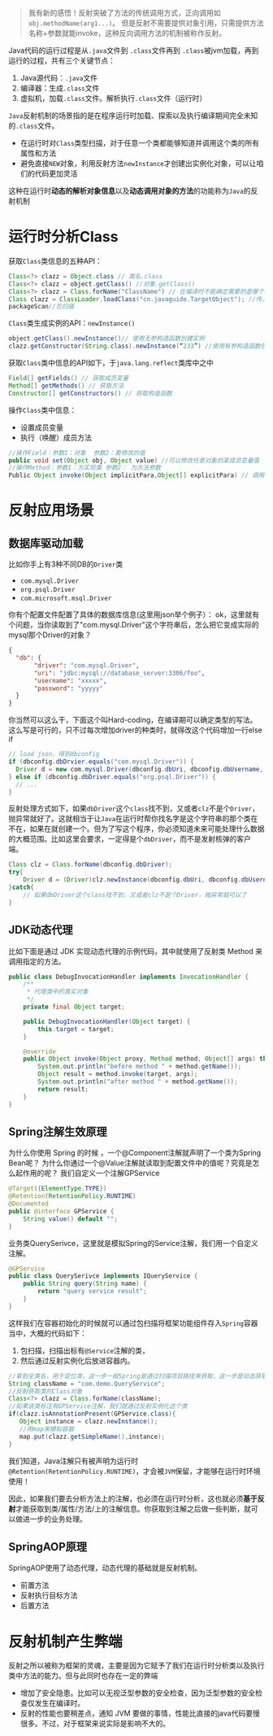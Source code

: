 >我有新的感悟！反射突破了方法的传统调用方式，正向调用如`obj.methodName(arg1...)`。
但是反射不需要提供对象引用，只需提供方法名称+参数就能invoke，这种反向调用方法的机制被称作反射。

Java代码的运行过程是从`.java`文件到 `.class`文件再到 `.class`被jvm加载，再到运行的过程，共有三个关键节点：
1. Java源代码：`.java`文件
2. 编译器：生成`.class`文件
3. 虚拟机，加载`.class`文件。解析执行`.class`文件（运行时）

`Java`反射机制的场景指的是在程序运行时加载、探索以及执行编译期间完全未知的`.class`文件。
- 在运行时对`Class`类型扫描，对于任意一个类都能够知道并调用这个类的所有属性和方法
- 避免直接`NEW`对象，利用反射方法`newInstance`才创建出实例化对象，可以让咱们的代码更加灵活

这种在运行时**动态的解析对象信息**以及**动态调用对象的方法**的功能称为`Java`的反射机制
# 运行时分析Class

获取`Class`类信息的五种API：
```Java
Class<?> clazz = Object.class // 类名.class 
Class<?> clazz = object.getClass() //对象.getClass()     
Class<?> clazz = Class.forName("ClassName") // 在编译时不能确定需要的是哪个类时使用 
Class clazz = ClassLoader.loadClass("cn.javaguide.TargetObject"); //传入类路径
packageScan//包扫描
```

`Class`类生成实例的API：`newInstance()`
```Java
object.getClass().newInstance()// 使用无参构造函数创建实例 
clazz.getConstructor(String.class).newInstance(“233”) //使用有参构造函数创建实例 
```

获取`Class`类中信息的API如下，于`java.lang.reflect`类库中之中
```Java
Field[] getFields() // 获取成员变量 
Method[] getMethods() // 获取方法 
Constructor[] getConstructors() // 获取构造函数 
```

操作`Class`类中信息：
- 设置成员变量
- 执行（唤醒）成员方法
```Java
//操作Field：参数1：对象  参数2：要修改的值 
public void set(Object obj, Object value) //可以修改任意对象的某成员变量值
//操作Method：参数1：为实现类 参数2： 为方法参数 
Public Object invoke(Object implicitPara,Object[] explicitPara) // 调用某类的任意方法     
```

# 反射应用场景

## 数据库驱动加载

比如你手上有3种不同DB的`Driver`类
- `com.mysql.Driver`
- `org.psql.Driver`
- `com.microsoft.msql.Driver`

你有个配置文件配置了具体的数据库信息(这里用json举个例子）：
ok，这里就有个问题，当你读取到了"com.mysql.Driver"这个字符串后，怎么把它变成实际的mysql那个Driver的对象？

```JSON
{
  "db": {
       "driver": "com.mysql.Driver",
       "uri": "jdbc:mysql://database_server:3306/foo",
       "username": "xxxxx",
       "password": "yyyyy"
  }
}
```

你当然可以这么干，下面这个叫Hard-coding，在编译期可以确定类型的写法。
这么写是可行的，只不过每次增加driver的种类时，就得改这个代码增加一行else if
```Java
// load json，得到dbconfig
if (dbconfig.dbDrvier.equals("com.mysql.Driver")) {
  Driver d = new com.mysql.Driver(dbconfig.dbUri, dbconfig.dbUsername, dbconfig.dbPassword);
} else if (dbconfig.dbDriver.equals("org.psql.Driver")) {
  // ...
}
```

反射处理方式如下，如果`dbDriver`这个`class`找不到，又或者`clz`不是个`Driver`，抛异常就好了。这就相当于让`Java`在运行时帮你找名字是这个字符串的那个类在不在，如果在就创建一个。但为了写这个程序，你必须知道未来可能处理什么数据的大概范围。比如这里会要求，一定得是个`dbDriver`，而不是发射核弹的客户端。

```Java
Class clz = Class.forName(dbconfig.dbDriver);
try{
    Driver d = (Driver)clz.newInstance(dbconfig.dbUri, dbconfig.dbUsername, dbconfig.dbPassword);
}catch{
    // 如果dbDriver这个class找不到，又或者clz不是个Driver，抛异常就可以了
}
```

## JDK动态代理
比如下面是通过 JDK 实现动态代理的示例代码，其中就使用了反射类 Method 来调用指定的方法。
```Java
public class DebugInvocationHandler implements InvocationHandler {
    /**
     * 代理类中的真实对象
     */
    private final Object target;

    public DebugInvocationHandler(Object target) {
        this.target = target;
    }

    @override
    public Object invoke(Object proxy, Method method, Object[] args) throws InvocationTargetException, IllegalAccessException {
        System.out.println("before method " + method.getName());
        Object result = method.invoke(target, args);
        System.out.println("after method " + method.getName());
        return result;
    }
}
```

## Spring注解生效原理

为什么你使用 Spring 的时候 ，一个@Component注解就声明了一个类为Spring Bean呢？
为什么你通过一个@Value注解就读取到配置文件中的值呢？究竟是怎么起作用的呢？
我们自定义一个注解GPService
```Java
@Target({ElementType.TYPE})
@Retention(RetentionPolicy.RUNTIME)
@Documented
public @interface GPService {
    String value() default "";
}
```

业务类QuerySerivce，这里就是模拟Spring的Service注解，我们用一个自定义注解。
```Java
@GPService
public class QuerySerivce implements IQueryService {
    public String query(String name) {
        return "query service result";
    }
}
```

这样我们在容器初始化的时候就可以通过包扫描将框架功能组件存入`Spring`容器当中，大概的代码如下：
1. 包扫描，扫描出标有`@Service`注解的类，
2. 然后通过反射实例化后放进容器内。

```Java
//拿到全类名，用于定位类，这一步一般Spring是通过扫描项目路径来获取，这一步是动态获取的
String className = "com.demo.QueryService";
//反射获取类的Class对象
Class<?> clazz = Class.forName(className);
//如果该类标注有GPService注解，我们就通过反射实例化这个类
if(clazz.isAnnotationPresent(GPService.class){
   Object instance = clazz.newInstance();
   //用map来模拟容器
   map.put(clazz.getSimpleName(),instance);
}
```

我们知道，Java注解只有被声明为运行时`@Retention(RetentionPolicy.RUNTIME)`，才会被`JVM`保留，才能够在运行时环境使用！

因此，如果我们要去分析方法上的注解，也必须在运行时分析，这也就必须**基于反射**才能获取到类/属性/方法/上的注解信息。你获取到注解之后做一些判断，就可以做进一步的业务处理。

## SpringAOP原理

SpringAOP使用了动态代理，动态代理的基础就是反射机制。
- 前置方法
- 反射执行目标方法
- 后置方法
# 反射机制产生弊端

反射之所以被称为框架的灵魂，主要是因为它赋予了我们在运行时分析类以及执行类中方法的能力。但与此同时也存在一定的弊端
- 增加了安全隐患。比如可以无视泛型参数的安全检查，因为泛型参数的安全检查仅发生在编译时。
- 反射的性能也要稍差点，通知 JVM 要做的事情，性能比直接的java代码要慢很多。不过，对于框架来说实际是影响不大的。